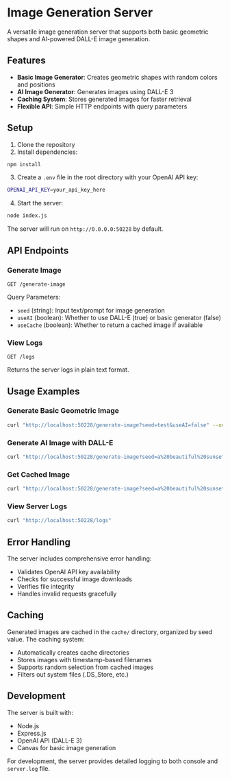 # Image Generation Server

A versatile image generation server that supports both basic geometric shapes and AI-powered DALL-E image generation.

## Features

- **Basic Image Generator**: Creates geometric shapes with random colors and positions
- **AI Image Generator**: Generates images using DALL-E 3
- **Caching System**: Stores generated images for faster retrieval
- **Flexible API**: Simple HTTP endpoints with query parameters

## Setup

1. Clone the repository
2. Install dependencies:
```bash
npm install
```

3. Create a `.env` file in the root directory with your OpenAI API key:
```bash
OPENAI_API_KEY=your_api_key_here
```

4. Start the server:
```bash
node index.js
```

The server will run on `http://0.0.0.0:50228` by default.

## API Endpoints

### Generate Image
`GET /generate-image`

Query Parameters:
- `seed` (string): Input text/prompt for image generation
- `useAI` (boolean): Whether to use DALL-E (true) or basic generator (false)
- `useCache` (boolean): Whether to return a cached image if available

### View Logs
`GET /logs`

Returns the server logs in plain text format.

## Usage Examples

### Generate Basic Geometric Image
```bash
curl "http://localhost:50228/generate-image?seed=test&useAI=false" --output basic.png
```

### Generate AI Image with DALL-E
```bash
curl "http://localhost:50228/generate-image?seed=a%20beautiful%20sunset&useAI=true" --output ai.png
```

### Get Cached Image
```bash
curl "http://localhost:50228/generate-image?seed=a%20beautiful%20sunset&useAI=true&useCache=true" --output cached.png
```

### View Server Logs
```bash
curl "http://localhost:50228/logs"
```

## Error Handling

The server includes comprehensive error handling:
- Validates OpenAI API key availability
- Checks for successful image downloads
- Verifies file integrity
- Handles invalid requests gracefully

## Caching

Generated images are cached in the `cache/` directory, organized by seed value. The caching system:
- Automatically creates cache directories
- Stores images with timestamp-based filenames
- Supports random selection from cached images
- Filters out system files (.DS_Store, etc.)

## Development

The server is built with:
- Node.js
- Express.js
- OpenAI API (DALL-E 3)
- Canvas for basic image generation

For development, the server provides detailed logging to both console and `server.log` file. 